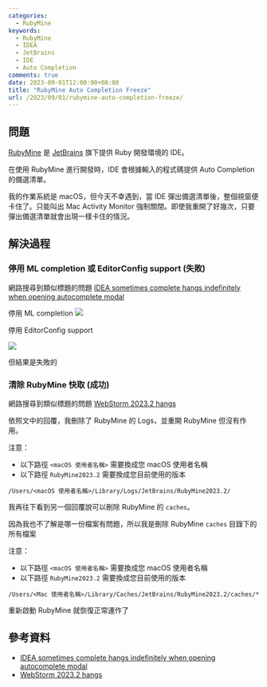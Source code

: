 ```yaml
---
categories:
  - RubyMine
keywords:
  - RubyMine
  - IDEA
  - JetBrains
  - IDE
  - Auto Completion
comments: true
date: 2023-09-01T12:00:00+08:00
title: "RubyMine Auto Completion Freeze"
url: /2023/09/01/rubymine-auto-completion-freeze/
---
```


## 問題

[RubyMine](https://www.jetbrains.com/ruby/features/) 是 [JetBrains](https://www.jetbrains.com/) 旗下提供 Ruby 開發環境的 IDE。

在使用 RubyMine 進行開發時，IDE 會根據輸入的程式碼提供 Auto Completion 的備選清單。

我的作業系統是 macOS，但今天不幸遇到，當 IDE 彈出備選清單後，整個視窗便卡住了。只能叫出 Mac Activity Monitor 強制關閉。即使我重開了好幾次，只要彈出備選清單就會出現一樣卡住的情況。

## 解決過程

### 停用 ML completion 或 EditorConfig support (失敗)

網路搜尋到類似標題的問題 [IDEA sometimes complete hangs indefinitely when opening autocomplete modal](https://youtrack.jetbrains.com/issue/IDEA-280095/IDEA-sometimes-complete-hangs-indefinitely-when-opening-autocomplete-modal)

停用 ML completion
![](/images/2023-09-01/202309010001.png)

停用 EditorConfig support

![](/images/2023-09-01/202309010002.png)

但結果是失敗的

### 清除 RubyMine 快取 (成功)

網路搜尋到類似標題的問題 [WebStorm 2023.2 hangs](https://intellij-support.jetbrains.com/hc/en-us/community/posts/12843522069778-WebStorm-2023-2-hangs)

依照文中的回覆，我刪除了 RubyMine 的 Logs，並重開 RubyMine 但沒有作用。

注意：
- 以下路徑 `<macOS 使用者名稱>` 需要換成您 macOS 使用者名稱
- 以下路徑 `RubyMine2023.2` 需要換成您目前使用的版本

```
/Users/<macOS 使用者名稱>/Library/Logs/JetBrains/RubyMine2023.2/
```

我再往下看到另一個回覆說可以刪除 RubyMine 的 `caches`。

因為我也不了解是哪一份檔案有問題，所以我是刪除 RubyMine `caches` 目錄下的所有檔案

注意：
- 以下路徑 `<macOS 使用者名稱>` 需要換成您 macOS 使用者名稱
- 以下路徑 `RubyMine2023.2` 需要換成您目前使用的版本

```
/Users/<Mac 使用者名稱>/Library/Caches/JetBrains/RubyMine2023.2/caches/*
```

重新啟動 RubyMine 就恢復正常運作了

## 參考資料

- [IDEA sometimes complete hangs indefinitely when opening autocomplete modal](https://youtrack.jetbrains.com/issue/IDEA-280095/IDEA-sometimes-complete-hangs-indefinitely-when-opening-autocomplete-modal)
- [WebStorm 2023.2 hangs](https://intellij-support.jetbrains.com/hc/en-us/community/posts/12843522069778-WebStorm-2023-2-hangs)